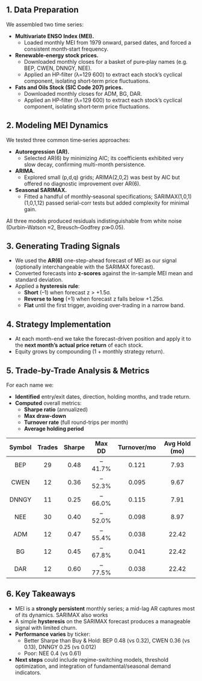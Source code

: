 ## 1. Data Preparation  
We assembled two time series:  
- **Multivariate ENSO Index (MEI).**  
  - Loaded monthly MEI from 1979 onward, parsed dates, and forced a consistent month‐start frequency.  
- **Renewable‐energy stock prices.**  
  - Downloaded monthly closes for a basket of pure‐play names (e.g. BEP, CWEN, DNNGY, NEE).  
  - Applied an HP‐filter (λ=129 600) to extract each stock’s cyclical component, isolating short‐term price fluctuations.
- **Fats and Oils Stock (SIC Code 207) prices.**  
  - Downloaded monthly closes for ADM, BG, DAR.  
  - Applied an HP‐filter (λ=129 600) to extract each stock’s cyclical component, isolating short‐term price fluctuations.  

## 2. Modeling MEI Dynamics  
We tested three common time‐series approaches:  
- **Autoregression (AR).**  
  - Selected AR(6) by minimizing AIC; its coefficients exhibited very slow decay, confirming multi-month persistence.  
- **ARIMA.**  
  - Explored small (p,d,q) grids; ARIMA(2,0,2) was best by AIC but offered no diagnostic improvement over AR(6).  
- **Seasonal SARIMAX.**  
  - Fitted a handful of monthly‐seasonal specifications; SARIMAX(1,0,1)(1,0,1,12) passed serial-corr tests but added complexity for minimal gain.  

All three models produced residuals indistinguishable from white noise (Durbin–Watson ≈2, Breusch–Godfrey p≫0.05).

## 3. Generating Trading Signals  
- We used the **AR(6)** one-step-ahead forecast of MEI as our signal (optionally interchangeable with the SARIMAX forecast).  
- Converted forecasts into **z-scores** against the in-sample MEI mean and standard deviation.  
- Applied a **hysteresis rule**:  
  - **Short** (–1) when forecast z > +1.5σ.  
  - **Reverse to long** (+1) when forecast z falls below +1.25σ.  
  - **Flat** until the first trigger, avoiding over-trading in a narrow band.

## 4. Strategy Implementation  
- At each month-end we take the forecast-driven position and apply it to the **next month’s actual price return** of each stock.  
- Equity grows by compounding (1 + monthly strategy return).

## 5. Trade-by-Trade Analysis & Metrics  
For each name we:  
- **Identified** entry/exit dates, direction, holding months, and trade return.  
- **Computed** overall metrics:  
  - **Sharpe ratio** (annualized)  
  - **Max draw-down**  
  - **Turnover rate** (full round-trips per month)  
  - **Average holding period**

| Symbol | Trades | Sharpe | Max DD   | Turnover/mo | Avg Hold (mo) |
|:------:|:------:|:------:|:--------:|:-----------:|:-------------:|
| BEP    | 29     | 0.48   | –41.7%   | 0.121       | 7.93          |
| CWEN   | 12     | 0.36   | –52.3%   | 0.095       | 9.67          |
| DNNGY  | 11     | 0.25   | –66.0%   | 0.115       | 7.91          |
| NEE    | 30     | 0.40   | –52.0%   | 0.098       | 8.97          |
| ADM    | 12     | 0.47   | –55.4%   | 0.038       | 22.42         |
| BG     | 12     | 0.45   | –67.8%   | 0.041       | 22.42         |
| DAR    | 12     | 0.60   | –77.5%   | 0.038       | 22.42         |


## 6. Key Takeaways  
- MEI is a **strongly persistent** monthly series; a mid-lag AR captures most of its dynamics. SARIMAX also works
- A simple **hysteresis** on the SARIMAX forecast produces a manageable signal with limited churn.  
- **Performance varies** by ticker:  
  - Better Sharpe than Buy & Hold: BEP 0.48 (vs 0.32), CWEN 0.36 (vs 0.13), DNNGY 0.25 (vs 0.012)
  - Poor:  NEE 0.4 (vs 0.61)  
- **Next steps** could include regime-switching models, threshold optimization, and integration of fundamental/seasonal demand indicators.
